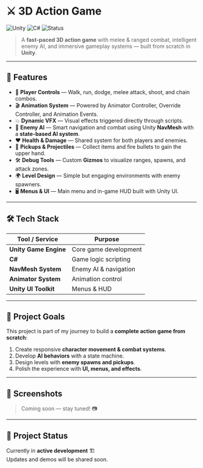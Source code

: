 # ⚔️ 3D Action Game

![Unity](https://img.shields.io/badge/Engine-Unity-000000?style=for-the-badge&logo=unity&logoColor=white)
![C#](https://img.shields.io/badge/Language-C%23-239120?style=for-the-badge&logo=c-sharp&logoColor=white)
![Status](https://img.shields.io/badge/Status-In%20Development-orange?style=for-the-badge)

> A **fast-paced 3D action game** with melee & ranged combat, intelligent enemy AI, and immersive gameplay systems — built from scratch in **Unity**.

---

## 🚀 Features

- 🧍 **Player Controls** — Walk, run, dodge, melee attack, shoot, and chain combos.
- 🎬 **Animation System** — Powered by Animator Controller, Override Controller, and Animation Events.
- 💥 **Dynamic VFX** — Visual effects triggered directly through scripts.
- 🤖 **Enemy AI** — Smart navigation and combat using Unity **NavMesh** with a **state-based AI system**.
- ❤️ **Health & Damage** — Shared system for both players and enemies.
- 🔫 **Pickups & Projectiles** — Collect items and fire bullets to gain the upper hand.
- 🛠 **Debug Tools** — Custom **Gizmos** to visualize ranges, spawns, and attack zones.
- 🌍 **Level Design** — Simple but engaging environments with enemy spawners.
- 🖥 **Menus & UI** — Main menu and in-game HUD built with Unity UI.

---

## 🛠 Tech Stack

| Tool / Service        | Purpose               |
| --------------------- | --------------------- |
| **Unity Game Engine** | Core game development |
| **C#**                | Game logic scripting  |
| **NavMesh System**    | Enemy AI & navigation |
| **Animator System**   | Animation control     |
| **Unity UI Toolkit**  | Menus & HUD           |

---

## 🎯 Project Goals

This project is part of my journey to build a **complete action game from scratch**:

1. Create responsive **character movement & combat systems**.
2. Develop **AI behaviors** with a state machine.
3. Design levels with **enemy spawns and pickups**.
4. Polish the experience with **UI, menus, and effects**.

---

## 📸 Screenshots

> Coming soon — stay tuned! 📷

---

## 📂 Project Status

Currently in **active development** 🏗️  
Updates and demos will be shared soon.
